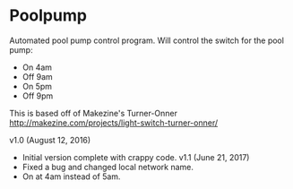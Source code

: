 # Poolpump

Automated pool pump control program. Will control the switch for the pool pump:

- On 4am
- Off 9am
- On 5pm
- Off 9pm

This is based off of Makezine's Turner-Onner http://makezine.com/projects/light-switch-turner-onner/

v1.0 (August 12, 2016)
- Initial version complete with crappy code.
v1.1 (June 21, 2017)
- Fixed a bug and changed local network name.
- On at 4am instead of 5am.
